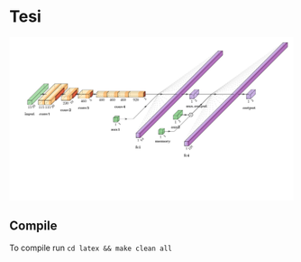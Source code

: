 # Tesi
<img src="./architettura.svg">


## Compile
To compile run <code>cd latex && make clean all</code>
